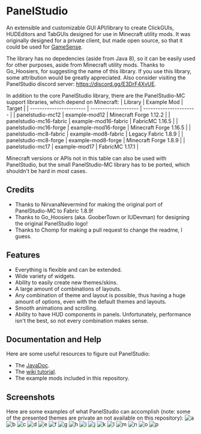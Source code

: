 # PanelStudio
An extensible and customizable GUI API/library to create ClickGUIs, HUDEditors and TabGUIs designed for use in Minecraft utility mods. It was originally designed for a private client, but made open source, so that it could be used for [GameSense](https://github.com/IUDevman/gamesense-client).

The library has no depedencies (aside from Java 8), so it can be easily used for other purposes, aside from Minecraft utility mods. Thanks to Go_Hoosiers, for suggesting the name of this library. If you use this library, some attribution would be greatly appreciated. Also consider visiting the PanelStudio discord server: https://discord.gg/E3DrF4XvUE.

In addition to the core PanelStudio library, there are the PanelStudio-MC support libraries, which depend on Minecraft:
| Library                 | Example Mod          | Target                 |
| ----------------------- | -------------------- | ---------------------- |
| panelstudio-mc12        | example-mod12        | Minecraft Forge 1.12.2 |
| panelstudio-mc16-fabric | example-mod16-fabric | FabricMC 1.16.5        |
| panelstudio-mc16-forge  | example-mod16-forge  | Minecraft Forge 1.16.5 |
| panelstudio-mc8-fabric  | example-mod8-fabric  | Legacy Fabric 1.8.9    |
| panelstudio-mc8-forge   | example-mod8-forge   | Minecraft Forge 1.8.9  |
| panelstudio-mc17        | example-mod17        | FabricMC 1.17.1        |

Minecraft versions or APIs not in this table can also be used with PanelStudio, but the small PanelStudio-MC library has to be ported, which shouldn't be hard in most cases.

## Credits
* Thanks to NirvanaNevermind for making the original port of PanelStudio-MC to Fabric 1.8.9!
* Thanks to Go_Hoosiers (aka. GooberTown or IUDevman) for designing the original PanelStudio logo!
* Thanks to Chomp for making a pull request to change the readme, I guess.

## Features
* Everything is flexible and can be extended.
* Wide variety of widgets.
* Ability to easily create new themes/skins.
* A large amount of combinations of layouts.
* Any combination of theme and layout is possible, thus having a huge amount of options, even with the default themes and layouts.
* Smooth animations and scrolling.
* Ability to have HUD components in panels.
Unfortunately, performance isn't the best, so not every combination makes sense.

## Documentation and Help
Here are some useful resources to figure out PanelStudio:
* The [JavaDoc](https://lukflug.github.io/panelstudio.html).
* The [wiki tutorial](https://github.com/lukflug/PanelStudio/wiki).
* The example mods included in this repository.

## Screenshots
Here are some examples of what PanelStudio can accomplish (note: some of the presented themes are private an not available on this repository):
![a](https://raw.githubusercontent.com/lukflug/PanelStudio/main/screenshots/2021-08-20_19.44.27.png)
![b](https://raw.githubusercontent.com/lukflug/PanelStudio/main/screenshots/2021-08-20_19.44.35.png)
![c](https://raw.githubusercontent.com/lukflug/PanelStudio/main/screenshots/2021-08-20_19.44.38.png)
![d](https://raw.githubusercontent.com/lukflug/PanelStudio/main/screenshots/2021-08-20_19.44.42.png)
![e](https://raw.githubusercontent.com/lukflug/PanelStudio/main/screenshots/2021-08-20_19.45.38.png)
![f](https://raw.githubusercontent.com/lukflug/PanelStudio/main/screenshots/2021-08-20_19.45.49.png)
![g](https://raw.githubusercontent.com/lukflug/PanelStudio/main/screenshots/2021-08-20_19.46.03.png)
![h](https://raw.githubusercontent.com/lukflug/PanelStudio/main/screenshots/2021-08-20_19.46.17.png)
![i](https://raw.githubusercontent.com/lukflug/PanelStudio/main/screenshots/2021-08-20_19.46.35.png)
![j](https://raw.githubusercontent.com/lukflug/PanelStudio/main/screenshots/2021-08-20_19.48.45.png)
![k](https://raw.githubusercontent.com/lukflug/PanelStudio/main/screenshots/2021-08-20_19.48.56.png)
![l](https://raw.githubusercontent.com/lukflug/PanelStudio/main/screenshots/2021-08-20_19.49.03.png)
![m](https://raw.githubusercontent.com/lukflug/PanelStudio/main/screenshots/2021-08-20_19.49.07.png)
![n](https://raw.githubusercontent.com/lukflug/PanelStudio/main/screenshots/2021-08-20_19.55.32.png)
![o](https://raw.githubusercontent.com/lukflug/PanelStudio/main/screenshots/2021-08-20_19.55.47.png)
![p](https://raw.githubusercontent.com/lukflug/PanelStudio/main/screenshots/2021-08-20_19.55.54.png)
